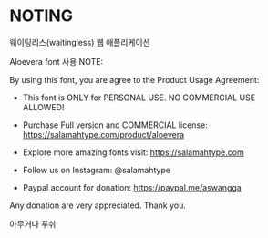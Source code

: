 # NOTING
웨이팅리스(waitingless) 웹 애플리케이션

Aloevera font 사용
NOTE:

By using this font, you are agree to the Product Usage Agreement:

+ This font is ONLY for PERSONAL USE. NO COMMERCIAL USE ALLOWED!

+ Purchase Full version and COMMERCIAL license: https://salamahtype.com/product/aloevera

+ Explore more amazing fonts visit: https://salamahtype.com

+ Follow us on Instagram: @salamahtype

+ Paypal account for donation: https://paypal.me/aswangga

Any donation are very appreciated. Thank you.

아무거나 푸쉬